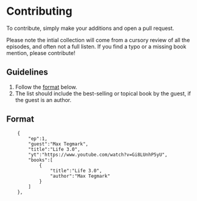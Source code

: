 # Contributing

To contribute, simply make your additions and open a pull request.

Please note the intial collection will come from a cursory review of all the episodes, and often not a full listen. If you find a typo or a missing book mention, please contribute!

## Guidelines

1. Follow the [format](#format) below.
2. The list should include the best-selling or topical book by the guest, if the guest is an author.

## Format
```
	{
		"ep":1,
		"guest":"Max Tegmark",
		"title":"Life 3.0",
		"yt":"https://www.youtube.com/watch?v=Gi8LUnhP5yU",
		"books":[
			{
				"title":"Life 3.0",
				"author":"Max Tegmark"
			}
		]
	},

```
